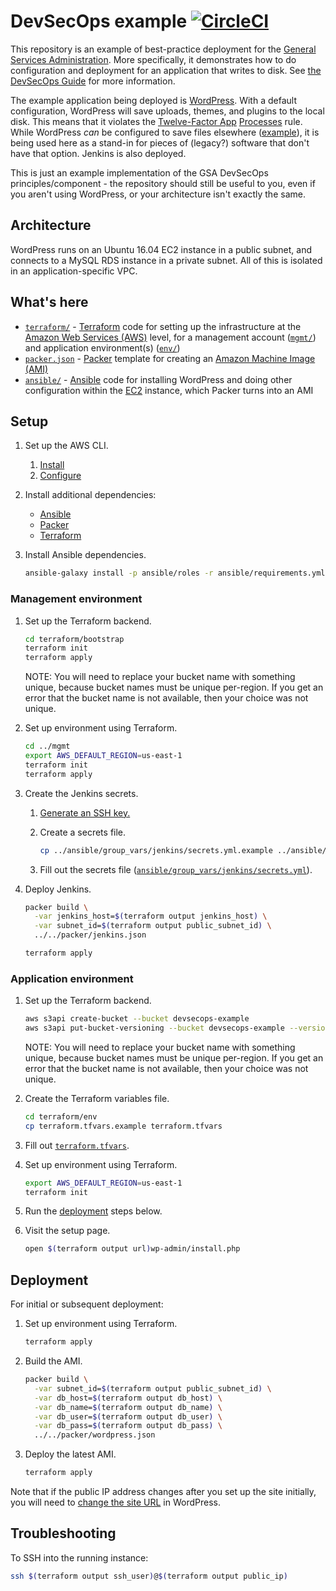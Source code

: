 # DevSecOps example [![CircleCI](https://circleci.com/gh/GSA/devsecops-example.svg?style=svg)](https://circleci.com/gh/GSA/devsecops-example)

This repository is an example of best-practice deployment for the [General Services Administration](https://www.gsa.gov/). More specifically, it demonstrates how to do configuration and deployment for an application that writes to disk. See [the DevSecOps Guide](https://tech.gsa.gov/guides/dev_sec_ops_guide/) for more information.

The example application being deployed is [WordPress](https://wordpress.org/). With a default configuration, WordPress will save uploads, themes, and plugins to the local disk. This means that it violates the [Twelve-Factor App](https://12factor.net/) [Processes](https://12factor.net/processes) rule. While WordPress _can_ be configured to save files elsewhere ([example](https://github.com/dzuelke/wordpress-12factor)), it is being used here as a stand-in for pieces of (legacy?) software that don't have that option. Jenkins is also deployed.

This is just an example implementation of the GSA DevSecOps principles/component - the repository should still be useful to you, even if you aren't using WordPress, or your architecture isn't exactly the same.

## Architecture

WordPress runs on an Ubuntu 16.04 EC2 instance in a public subnet, and connects to a MySQL RDS instance in a private subnet. All of this is isolated in an application-specific VPC.

## What's here

* [`terraform/`](terraform/env/) - [Terraform](https://www.terraform.io/) code for setting up the infrastructure at the [Amazon Web Services (AWS)](https://aws.amazon.com/) level, for a management account ([`mgmt/`](terraform/mgmt/)) and application environment(s) ([`env/`](terraform/env/))
* [`packer.json`](packer.json) - [Packer](https://www.packer.io/) template for creating an [Amazon Machine Image (AMI)](https://docs.aws.amazon.com/AWSEC2/latest/UserGuide/AMIs.html)
* [`ansible/`](ansible/) - [Ansible](https://docs.ansible.com/ansible/latest/index.html) code for installing WordPress and doing other configuration within the [EC2](https://aws.amazon.com/ec2/) instance, which Packer turns into an AMI

## Setup

1. Set up the AWS CLI.
    1. [Install](https://docs.aws.amazon.com/cli/latest/userguide/installing.html)
    1. [Configure](https://docs.aws.amazon.com/cli/latest/userguide/cli-chap-getting-started.html)
1. Install additional dependencies:
    * [Ansible](https://docs.ansible.com/ansible/latest/intro_installation.html)
    * [Packer](https://www.packer.io/)
    * [Terraform](https://www.terraform.io/)
1. Install Ansible dependencies.

    ```sh
    ansible-galaxy install -p ansible/roles -r ansible/requirements.yml
    ```

### Management environment

1. Set up the Terraform backend.

    ```sh
    cd terraform/bootstrap
    terraform init
    terraform apply
    ```
    NOTE: You will need to replace your bucket name with something unique, because bucket names must be unique per-region. If you get an error that the bucket name is not available, then your choice was not unique.

1. Set up environment using Terraform.

    ```sh
    cd ../mgmt
    export AWS_DEFAULT_REGION=us-east-1
    terraform init
    terraform apply
    ```

1. Create the Jenkins secrets.
    1. [Generate an SSH key.](https://github.com/GSA/jenkins-deploy#usage)
    1. Create a secrets file.

        ```sh
        cp ../ansible/group_vars/jenkins/secrets.yml.example ../ansible/group_vars/jenkins/secrets.yml
        ```

    1. Fill out the secrets file ([`ansible/group_vars/jenkins/secrets.yml`](../ansible/group_vars/jenkins/secrets.yml.example)).
1. Deploy Jenkins.

    ```sh
    packer build \
      -var jenkins_host=$(terraform output jenkins_host) \
      -var subnet_id=$(terraform output public_subnet_id) \
      ../../packer/jenkins.json

    terraform apply
    ```

### Application environment

1. Set up the Terraform backend.

    ```sh
    aws s3api create-bucket --bucket devsecops-example
    aws s3api put-bucket-versioning --bucket devsecops-example --versioning-configuration Status=Enabled
    ```
    NOTE: You will need to replace your bucket name with something unique, because bucket names must be unique per-region. If you get an error that the bucket name is not available, then your choice was not unique.

1. Create the Terraform variables file.

    ```sh
    cd terraform/env
    cp terraform.tfvars.example terraform.tfvars
    ```

1. Fill out [`terraform.tfvars`](terraform/terraform.tfvars.example).
1. Set up environment using Terraform.

    ```sh
    export AWS_DEFAULT_REGION=us-east-1
    terraform init
    ```

1. Run the [deployment](#deployment) steps below.
1. Visit the setup page.

    ```sh
    open $(terraform output url)wp-admin/install.php
    ```

## Deployment

For initial or subsequent deployment:

1. Set up environment using Terraform.

    ```sh
    terraform apply
    ```

1. Build the AMI.

    ```sh
    packer build \
      -var subnet_id=$(terraform output public_subnet_id) \
      -var db_host=$(terraform output db_host) \
      -var db_name=$(terraform output db_name) \
      -var db_user=$(terraform output db_user) \
      -var db_pass=$(terraform output db_pass) \
      ../../packer/wordpress.json
    ```

1. Deploy the latest AMI.

    ```sh
    terraform apply
    ```

Note that if the public IP address changes after you set up the site initially, you will need to [change the site URL](https://codex.wordpress.org/Changing_The_Site_URL#Changing_the_Site_URL) in WordPress.

## Troubleshooting

To SSH into the running instance:

```sh
ssh $(terraform output ssh_user)@$(terraform output public_ip)
```
